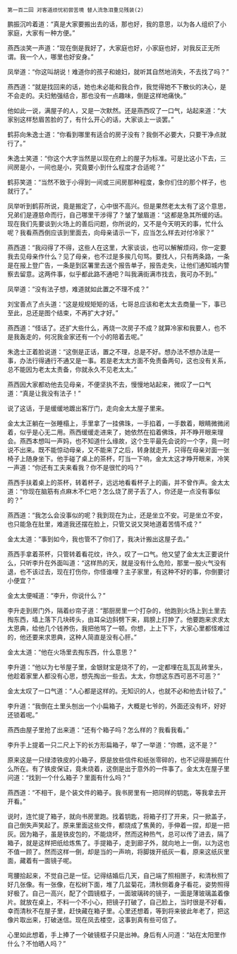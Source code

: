     第一百二回 对客道烦忧初尝苦境 替人流急泪重见残装(2) 

   鹏振沉吟着道：“真是大家要搬出去的话，那也好，我的意思，以为各人组织了小家庭，大家有一种方便。”

   燕西淡笑一声道：“现在倒是我好了，大家庭也好，小家庭也好，对我反正无所谓。我一个人，哪里也好安身。”

   凤举道：“你这叫胡说！难道你的孩子和媳妇，就听其自然地消失，不去找了吗？”

   燕西道：“就是找回来的话，她也未必能和我合作，我觉得她不下散伙的决心，是不会走的。夫妇勉强结合，那也没有一点趣味，倒是这样地痛快。”

   他如此一说，满屋子的人，又是一次默然。还是燕西叹了一口气，站起来道：“大家别这样愁眉苦脸的了，有什么开心的话，大家谈上一谈罢。”

   鹤荪向朱逸士道：“你看到哪里有适合的房子没有？我倒不必要大，只要干净点就行了。”

   朱逸士笑道：“你这个大字当然是以现在府上的屋子为标准。可是比这小下去，三间房是小，一间也是小，究竟要小到什么程度才合适呢？”

   鹤荪笑道：“当然不致于小得到一间或三间房那种程度，象你们住的那个样子，也就行了。”

   凤举听到鹤荪所说，竟是搬定了，心中很不高兴。但是果然老太太有了这个意思，兄弟们是遵慈命而行，自己哪里干涉得了？皱了皱眉道：“这都是急其所缓的话。现在我们先要谈到火场上的善后问题，你所说的，又不是今天明天的事，忙什么呢？我看燕西倒应该到里面去，向母亲请示一下，应当怎么样去对付冷家？”

   燕西道：“我闷得了不得，这些人在这里，大家谈谈，也可以解解烦闷，你一定要我去见母亲作什么？见了母亲，也不过是多挨几句骂。要找人，只有两条路，一条是在报上登广告，一条是到区署里去送个报告单子，报告走失，让他们通知城内警察去留意。这两件事，似乎都此路不通吧？叫我满街满市找去，我可办不到。”

   凤举道：“没有法子想，难道就如此置之不理不成？”

   刘宝善点了点头道：“这是规规矩矩的话，七哥总应该和老太太去商量一下，事已至此，总还是图个结束，不再扩大才好。”

   燕西道：“怪话了。还扩大些什么，再烧一次房子不成？就算冷家和我要人，也不是我轰走的，何况我金家还有一个小的陪着去呢。”

   朱逸士正着脸说道：“这倒是正话，置之不理，总是不好。想办法不想办法是一事，办法行得通行不通又是一事。若是老太太方面不免责备两句，这也没有关系，总不能因为老太太责备，你就永久不见老太太。”

   燕西因大家都劝他去见母亲，不便坚执不去，慢慢地站起来，微叹了一口气道：“真是让我没有法子！”

   说了这话，于是缓缓地踱出客厅门，走向金太太屋子里来。

   金太太正躺在一张睡榻上，手里拿了一挂佛珠，一手掐着，一手数着，眼睛微微闭着，似乎是心无二用。燕西缓缓走进来了，她依然在掐着佛珠，并不睁开眼来理会。燕西本想叫一声妈，也不知道什么缘故，这个生平最先会说的一个字，竟一时说不出来。既不能惊动母亲，又不能来了之后，转身就走开，只得在母亲对面一张椅子上随身坐下。他手碰了桌上的茶杯，叮当一下响，金太太这才睁开眼来，冷笑一声道：“你还有工夫来看我？你不是很忙的吗？”

   燕西手扶着桌上的茶杯，转着杯子，远远地看看杯子上的画，并不曾作声。金太太道：“你现在脑筋有点麻木不仁吧？怎么烧了房子丢了人，你还是一点没有事似的？”

   燕西道：“我怎么会没事似的呢？我到现在为止，还是坐立不安。可是坐立不安，也只能急在肚里，难道我还摆在脸上，只管又说又哭地道着苦情不成？”

   金太太道：“事到如今，我也管不了你们了，我决计搬出这屋子去。”

   燕西手拿着茶杯，只管转着看花纹，许久，叹了一口气。他又望了金太太正要说什么，只听李升在外面叫道：“这样热的天，就是没有什么危险，那里一股火气没有退，也不该过去，现在打伤你，你怪谁哩？主子家里，有这种不好的事，你倒要讨小便宜？”

   金太太便喊道：“李升，你说什么？”

   李升走到房门外，隔着纱帘子道：“那厨房里一个打杂的，他跑到火场上到土里去掏东西，墙上落下几块砖头，由耳朵边斜劈下来，肩膀上打肿了。他要跑来求求太太恩典，给他几个钱养伤，我把他骂了一顿。你想，上上下下，大家心里都怪难过的，他还要来求恩典，这种人简直是没有心肝。”

   金太太道：“他在火场里去掏东西，什么意思？”

   李升道：“他以为七爷屋子里，金银财宝是烧不了的，一定都埋在乱瓦乱砖里头，他趁着家里人都没有心思，想先掏出一些去。太太，你想这东西可恶不可恶？”

   金太太叹了一口气道：“人心都是这样的。无知识的人，也就不必和他去计较了。”

   李升道：“我倒在土里头刨出一个小扁箱子，大概是七爷的，外面还没有坏，好好还锁着呢。”

   燕西由屋子里抢了出来道：“还有个箱子吗？怎么样的？我看我看。”

   李升手上提着一只二尺上下的长方形扁箱子，举了一举道：“你瞧，这不是？”

   原来这是一只绿漆铁皮的小箱子，原是放些信件和纸张零碎的，也不记得是搁在什么所在。有了铁皮保证，竟未烧着，这倒是出于意外的一件事了。金太太在屋子里问道：“找到一个什么箱子？里面有什么吗？”

   燕西道：“不相干，是个装文件的箱子。我书房里有一把同样的钥匙，等我拿去开开看。”

   说时，连忙提了箱子，就向书房里跑。找着钥匙，将箱子打了开来，只一掀盖子，自己倒失声笑起了。原来里面这些文件，都烧成了焦黄的，手伸着一捏，却是一把灰。因为箱子，虽是铁皮包的，不能烧坏，然而这种热气，总可以传了进去，隔了箱子，就是这样把纸给炼焦了。手提箱子，走到廊子外，就向地上一倒，以为这也不值一顾了。然而这样一倒，却是当的一声响，将脚拨开纸灰一看，原来这纸灰里面，藏着有一面镜子呢。

   弯腰拾起来，不觉自己是一怔。记得结婚后几天，自己端了照相匣子，和清秋照了好几张像。有一张像，在松树下面，堆了几盆菊花，清秋侧着身子看花，姿势照得好极了。自己一高兴，配了个圆镜框子，一面玻璃砖的镜子，一面是薄玻璃盖着像片。就放在桌上，不料一个不小心，把镜子打破了，自己脸上，当时很是不好看，幸而清秋不在屋子里，赶快藏在箱子里。心里还想着，等到将来彼此年老了，把这像片取出来，打破迷信。现在凤去楼空，这事到真有些可信了。

   心里如此想着，手上捧了一个破镜框子只是出神。身后有人问道：“站在太阳里作什么？不怕晒人吗？”


